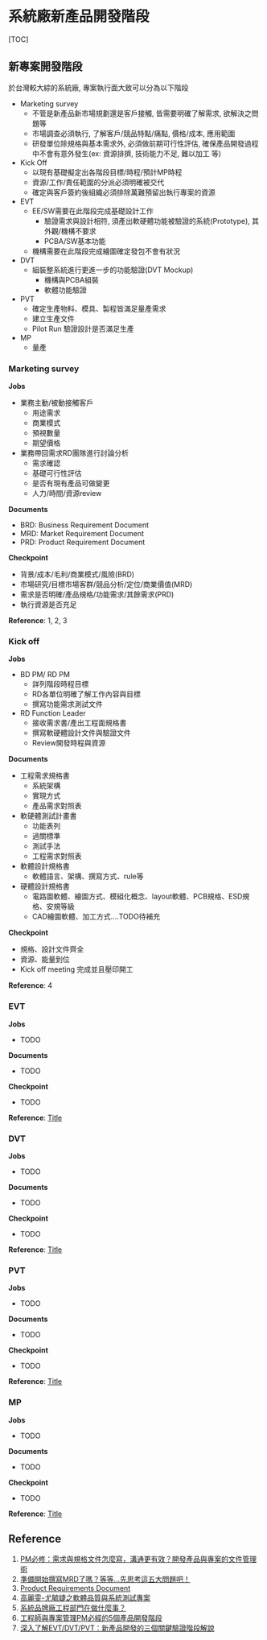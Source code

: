 # 系統廠新產品開發階段

[TOC]

## 新專案開發階段
於台灣較大綜的系統廠, 專案執行面大致可以分為以下階段
- Marketing survey
  - 不管是新產品新市場規劃還是客戶接觸, 皆需要明確了解需求, 欲解決之問題等
  - 市場調查必須執行, 了解客戶/競品特點/痛點, 價格/成本, 應用範圍
  - 研發單位除規格與基本需求外, 必須做前期可行性評估, 確保產品開發過程中不會有意外發生(ex: 資源排擠, 技術能力不足, 難以加工 等)
- Kick Off
  - 以現有基礎擬定出各階段目標/時程/預計MP時程
  - 資源/工作/責任範圍的分派必須明確被交代
  - 確定與客戶簽約後組織必須排除萬難預留出執行專案的資源
- EVT
  - EE/SW需要在此階段完成基礎設計工作
    - 驗證需求與設計相符, 須產出軟硬體功能被驗證的系統(Prototype), 其外觀/機構不要求
    - PCBA/SW基本功能
  - 機構需要在此階段完成繪圖確定發包不會有狀況
- DVT
  - 組裝整系統進行更進一步的功能驗證(DVT Mockup)
    - 機構與PCBA組裝
    - 軟體功能驗證
- PVT
  - 確定生產物料、模具、製程皆滿足量產需求
  - 建立生產文件
  - Pilot Run 驗證設計是否滿足生產
- MP
  - 量產

### Marketing survey
**Jobs**
- 業務主動/被動接觸客戶
  - 用途需求
  - 商業模式
  - 預視數量
  - 期望價格
- 業務帶回需求RD團隊進行討論分析
  - 需求確認
  - 基礎可行性評估
  - 是否有現有產品可做變更
  - 人力/時間/資源review

**Documents**
  - BRD: Business Requirement Document
  - MRD: Market Requirement Document
  - PRD: Product Requirement Document

**Checkpoint**
- 背景/成本/毛利/商業模式/風險(BRD)
- 市場研究/目標市場客群/競品分析/定位/商業價值(MRD)
- 需求是否明確/產品規格/功能需求/其餘需求(PRD)
- 執行資源是否充足

**Reference**: 1, 2, 3

### Kick off
**Jobs**
- BD PM/ RD PM
  - 詳列階段時程目標
  - RD各單位明確了解工作內容與目標
  - 撰寫功能需求測試文件
- RD Function Leader
  - 接收需求書/產出工程面規格書
  - 撰寫軟硬體設計文件與驗證文件
  - Review開發時程與資源
  
**Documents**
- 工程需求規格書
  - 系統架構
  - 實現方式
  - 產品需求對照表
- 軟硬體測試計畫書
  - 功能表列
  - 過關標準
  - 測試手法
  - 工程需求對照表
- 軟體設計規格書
  - 軟體語言、架構、撰寫方式、rule等
- 硬體設計規格書
  - 電路圖軟體、繪圖方式、模組化概念、layout軟體、PCB規格、ESD規格、安規等級
  - CAD繪圖軟體、加工方式....TODO待補充

**Checkpoint**
- 規格、設計文件齊全
- 資源、能量到位
- Kick off meeting 完成並且壓印開工

**Reference**: 4

### EVT
**Jobs**
- TODO

**Documents**
- TODO

**Checkpoint**
- TODO

**Reference**: [Title](URL)


### DVT
**Jobs**
- TODO

**Documents**
- TODO

**Checkpoint**
- TODO

**Reference**: [Title](URL)

### PVT
**Jobs**
- TODO

**Documents**
- TODO

**Checkpoint**
- TODO

**Reference**: [Title](URL)

### MP
**Jobs**
- TODO

**Documents**
- TODO

**Checkpoint**
- TODO

**Reference**: [Title](URL)


## Reference
1. [PM必修：需求與規格文件怎麼寫，溝通更有效？開發產品與專案的文件管理術](https://www.managertoday.com.tw/articles/view/62649)
2. [準備開始撰寫MRD了嗎？等等…先思考這五大問題吧！](https://www.pmtone.com/five-questions-when-preparing-mrd/)
3. [Product Requirements Document](https://www.productplan.com/glossary/product-requirements-document/)
4. [高麗雯-尤毓婕之軟體品質與系統測試專案](https://gaoliwen.gitbooks.io/-/content/)
5. [系統品牌廠工程部門在做什麼事？](https://tobywc.com/me-x-hw-x-sw%ef%bd%9c%e7%b3%bb%e7%b5%b1%e5%93%81%e7%89%8c%e5%bb%a0%e5%b7%a5%e7%a8%8b%e9%83%a8%e9%96%80%e5%9c%a8%e5%81%9a%e4%bb%80%e9%ba%bc%e4%ba%8b%ef%bc%9f/)
6. [工程師與專案管理PM必經的5個產品開發階段](https://tobywc.com/%E5%B7%A5%E7%A8%8B%E5%B8%AB%E8%88%87%E5%B0%88%E6%A1%88%E7%AE%A1%E7%90%86PM%E5%BF%85%E7%B6%93%E7%9A%845%E5%80%8B%E7%94%A2%E5%93%81%E9%96%8B%E7%99%BC%E9%9A%8E%E6%AE%B5/)
7. [深入了解EVT/DVT/PVT：新產品開發的三個關鍵驗證階段解說](https://www.researchmfg.com/2010/07/evt-dvt-pvt/)